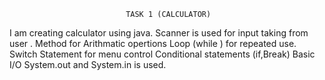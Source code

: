                               TASK 1 (CALCULATOR)

  I am creating calculator using java.
Scanner is used for  input taking from user .
Method for Arithmatic opertions 
Loop (while ) for repeated use.
Switch Statement for menu control
Conditional statements (if,Break)
Basic I/O System.out and System.in is used.

